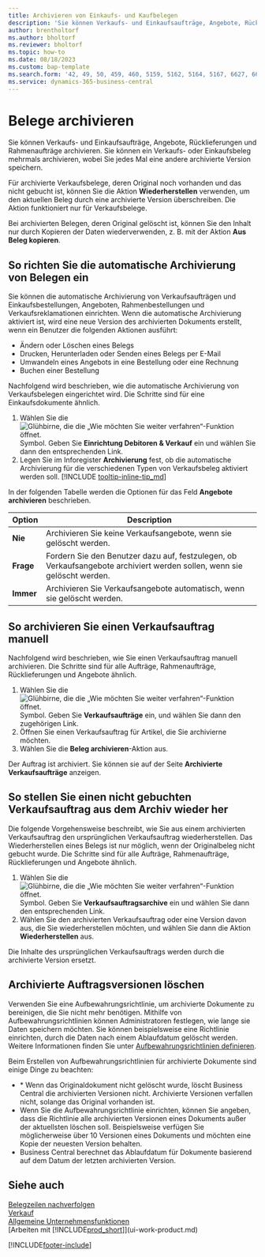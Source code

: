 ```yaml
---
title: Archivieren von Einkaufs- und Kaufbelegen
description: 'Sie können Verkaufs- und Einkaufsaufträge, Angebote, Rücklieferungen und Rahmenaufträge archivieren.'
author: brentholtorf
ms.author: bholtorf
ms.reviewer: bholtorf
ms.topic: how-to
ms.date: 08/18/2023
ms.custom: bap-template
ms.search.form: '42, 49, 50, 459, 460, 5159, 5162, 5164, 5167, 6627, 6630, 6644, 9305, 9306, 9346, 9347, 9348, 9349'
ms.service: dynamics-365-business-central
---
```

# Belege archivieren

Sie können Verkaufs- und Einkaufsaufträge, Angebote, Rücklieferungen und Rahmenaufträge archivieren. Sie können ein Verkaufs- oder Einkaufsbeleg mehrmals archivieren, wobei Sie jedes Mal eine andere archivierte Version speichern.

Für archivierte Verkaufsbelege, deren Original noch vorhanden und das nicht gebucht ist, können Sie die Aktion **Wiederherstellen** verwenden, um den aktuellen Beleg durch eine archivierte Version überschreiben. Die Aktion funktioniert nur für Verkaufsbelege.

Bei archivierten Belegen, deren Original gelöscht ist, können Sie den Inhalt nur durch Kopieren der Daten wiederverwenden, z. B. mit der Aktion **Aus Beleg kopieren**.  

## So richten Sie die automatische Archivierung von Belegen ein

Sie können die automatische Archivierung von Verkaufsaufträgen und Einkaufsbestellungen, Angeboten, Rahmenbestellungen und Verkaufsreklamationen einrichten. Wenn die automatische Archivierung aktiviert ist, wird eine neue Version des archivierten Dokuments erstellt, wenn ein Benutzer die folgenden Aktionen ausführt:

* Ändern oder Löschen eines Belegs
* Drucken, Herunterladen oder Senden eines Belegs per E-Mail
* Umwandeln eines Angebots in eine Bestellung oder eine Rechnung
* Buchen einer Bestellung

Nachfolgend wird beschrieben, wie die automatische Archivierung von Verkaufsbelegen eingerichtet wird. Die Schritte sind für eine Einkaufsdokumente ähnlich.

1. Wählen Sie die ![Glühbirne, die die „Wie möchten Sie weiter verfahren“-Funktion öffnet.](media/ui-search/search_small.png "Wie möchten Sie weiter verfahren?") Symbol. Geben Sie **Einrichtung Debitoren & Verkauf** ein und wählen Sie dann den entsprechenden Link.
2. Legen Sie im Inforegister **Archivierung** fest, ob die automatische Archivierung für die verschiedenen Typen von Verkaufsbeleg aktiviert werden soll. [!INCLUDE [tooltip-inline-tip_md](includes/tooltip-inline-tip_md.md)]

In der folgenden Tabelle werden die Optionen für das Feld **Angebote archivieren** beschrieben.

|Option|Description|
|------|-----------|
|**Nie**| Archivieren Sie keine Verkaufsangebote, wenn sie gelöscht werden.|
|**Frage**|Fordern Sie den Benutzer dazu auf, festzulegen, ob Verkaufsangebote archiviert werden sollen, wenn sie gelöscht werden.|
|**Immer**|Archivieren Sie Verkaufsangebote automatisch, wenn sie gelöscht werden.|

## So archivieren Sie einen Verkaufsauftrag manuell

Nachfolgend wird beschrieben, wie Sie einen Verkaufsauftrag manuell archivieren. Die Schritte sind für alle Aufträge, Rahmenaufträge, Rücklieferungen und Angebote ähnlich.

1. Wählen Sie die ![Glühbirne, die die „Wie möchten Sie weiter verfahren“-Funktion öffnet.](media/ui-search/search_small.png "Wie möchten Sie weiter verfahren?") Symbol. Geben Sie **Verkaufsaufträge** ein, und wählen Sie dann den zugehörigen Link.  
2. Öffnen Sie einen Verkaufsauftrag für Artikel, die Sie archivierne möchten.  
3. Wählen Sie die **Beleg archivieren**-Aktion aus.

Der Auftrag ist archiviert. Sie können sie auf der Seite **Archivierte Verkaufsaufträge** anzeigen.

## So stellen Sie einen nicht gebuchten Verkaufsauftrag aus dem Archiv wieder her

Die folgende Vorgehensweise beschreibt, wie Sie aus einem archivierten Verkaufsauftrag den ursprünglichen Verkaufsauftrag wiederherstellen. Das Wiederherstellen eines Belegs ist nur möglich, wenn der Originalbeleg nicht gebucht wurde. Die Schritte sind für alle Aufträge, Rahmenaufträge, Rücklieferungen und Angebote ähnlich.

1. Wählen Sie die ![Glühbirne, die die „Wie möchten Sie weiter verfahren“-Funktion öffnet.](media/ui-search/search_small.png "Sagen Sie mir, was Sie tun möchten") Symbol. Geben Sie **Verkaufsauftragsarchive** ein und wählen Sie dann den entsprechenden Link.
2. Wählen Sie den archivierten Verkaufsauftrag oder eine Version davon aus, die Sie wiederherstellen möchten, und wählen Sie dann die Aktion **Wiederherstellen** aus.  

Die Inhalte des ursprünglichen Verkaufsauftrags werden durch die archivierte Version ersetzt.

## Archivierte Auftragsversionen löschen

Verwenden Sie eine Aufbewahrungsrichtlinie, um archivierte Dokumente zu bereinigen, die Sie nicht mehr benötigen. Mithilfe von Aufbewahrungsrichtlinien können Administratoren festlegen, wie lange sie Daten speichern möchten. Sie können beispielsweise eine Richtlinie einrichten, durch die Daten nach einem Ablaufdatum gelöscht werden. Weitere Informationen finden Sie unter [Aufbewahrungsrichtlinien definieren](admin-data-retention-policies.md).

Beim Erstellen von Aufbewahrungsrichtlinien für archivierte Dokumente sind einige Dinge zu beachten:

* * Wenn das Originaldokument nicht gelöscht wurde, löscht Business Central die archivierten Versionen nicht. Archivierte Versionen verfallen nicht, solange das Original vorhanden ist.
* Wenn Sie die Aufbewahrungsrichtlinie einrichten, können Sie angeben, dass die Richtlinie alle archivierten Versionen eines Dokuments außer der aktuellsten löschen soll. Beispielsweise verfügen Sie möglicherweise über 10 Versionen eines Dokuments und möchten eine Kopie der neuesten Version behalten. 
* Business Central berechnet das Ablaufdatum für Dokumente basierend auf dem Datum der letzten archivierten Version.

## Siehe auch

[Belegzeilen nachverfolgen](across-how-to-track-document-lines.md)  
[Verkauf](sales-manage-sales.md)  
[Allgemeine Unternehmensfunktionen](ui-across-business-areas.md)  
[Arbeiten mit [!INCLUDE[prod_short](includes/prod_short.md)]](ui-work-product.md)

[!INCLUDE[footer-include](includes/footer-banner.md)]
